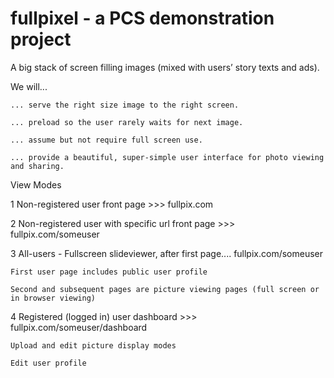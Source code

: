 # fullpixel - a PCS demonstration project

A big stack of screen filling images (mixed with users’ story texts and ads).

We will...

	... serve the right size image to the right screen.  

	... preload so the user rarely waits for next image.

	... assume but not require full screen use.

	... provide a beautiful, super-simple user interface for photo viewing and sharing.


View Modes

1  Non-registered user front page  >>> fullpix.com

2  Non-registered user with specific url front page >>> fullpix.com/someuser

3  All-users - Fullscreen slideviewer, after first page....   fullpix.com/someuser
	
	First user page includes public user profile

	Second and subsequent pages are picture viewing pages (full screen or in browser viewing)
 

4  Registered (logged in) user dashboard  >>> fullpix.com/someuser/dashboard
	
	Upload and edit picture display modes
	
	Edit user profile  



